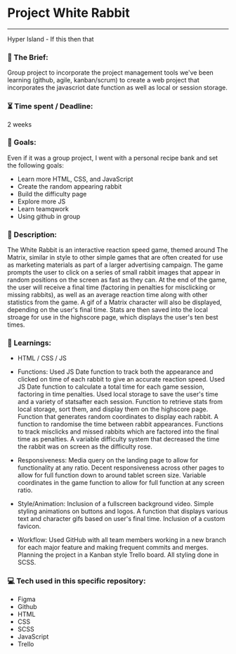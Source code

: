 # Project White Rabbit

---

Hyper Island - If this then that

### :open_file_folder: The Brief:

Group project to incorporate the project management tools we've been learning (github, agile, kanban/scrum) to create a web project that incorporates the javascriot date function as well as local or session storage.


### :hourglass_flowing_sand: Time spent / Deadline:

2 weeks

### :dart: Goals:

Even if it was a group project, I went with a personal recipe bank and set the following goals:
- Learn more HTML, CSS, and JavaScript
- Create the random appearing rabbit
- Build the difficulty page
- Explore more JS
- Learn teamqwork
- Using github in group

### :grimacing: Description:

The White Rabbit is an interactive reaction speed game, themed around The Matrix, similar in style to other simple games that are often created for use as marketing materials as part of a larger advertising campaign. The game prompts the user to click on a series of small rabbit images that appear in random positions on the screen as fast as they can. At the end of the game, the user will receive a final time (factoring in penalties for misclicking or missing rabbits), as well as an average reaction time along with other statistics from the game. A gif of a Matrix character will also be displayed, depending on the user's final time. Stats are then saved into the local stroage for use in the highscore page, which displays the user's ten best times.

### :blue_book: Learnings:

- HTML / CSS / JS
- Functions:
  Used JS Date function to track both the appearance and clicked on time of each rabbit to give an accurate reaction speed.
  Used JS Date function to calculate a total time for each game session, factoring in time penalties.
  Used local storage to save the user's time and a variety of statsafter each session. 
  Function to retrieve stats from local storage, sort them, and display them on the highscore page.
  Function that generates random coordinates to display each rabbit.
  A function to randomise the time between rabbit appearances.
  Functions to track misclicks and missed rabbits which are factored into the final time as penalties.
  A variable difficulty system that decreased the time the rabbit was on screen as the difficulty rose.

- Responsiveness:
  Media query on the landing page to allow for functionality at any ratio.
  Decent responsiveness across other pages to allow for full function down to around tablet screen size.
  Variable coordinates in the game function to allow for full function at any screen ratio.

- Style/Animation:
  Inclusion of a fullscreen background video.
  Simple styling animations on buttons and logos.
  A function that displays various text and character gifs based on user's final time.
  Inclusion of a custom favicon.

- Workflow:
  Used GitHub with all team members working in a new branch for each major feature and making frequent commits and merges.
  Planning the project in a Kanban style Trello board.
  All styling done in SCSS.

### :computer: Tech used in this specific repository:

- Figma
- Github
- HTML
- CSS
- SCSS
- JavaScript
- Trello
